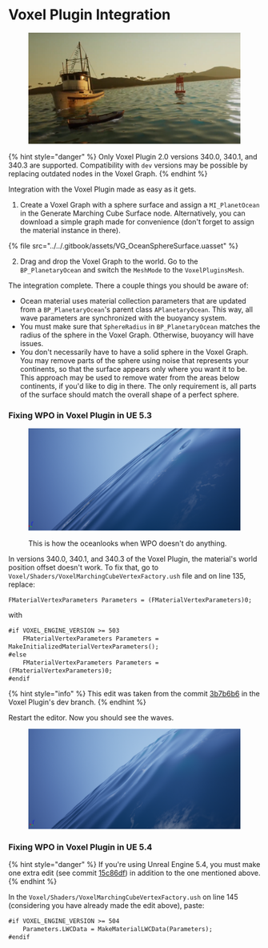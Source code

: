 # Voxel Plugin Integration

<figure><img src="../../.gitbook/assets/image (18).png" alt=""><figcaption></figcaption></figure>

{% hint style="danger" %}
Only Voxel Plugin 2.0 versions 340.0, 340.1, and 340.3 are supported. Compatibility with `dev` versions may be possible by replacing outdated nodes in the Voxel Graph.
{% endhint %}

Integration with the Voxel Plugin made as easy as it gets.

1. Create a Voxel Graph with a sphere surface and assign a `MI_PlanetOcean` in the Generate Marching Cube Surface node. Alternatively, you can download a simple graph made for convenience (don't forget to assign the material instance in there).

{% file src="../../.gitbook/assets/VG_OceanSphereSurface.uasset" %}

2. Drag and drop the Voxel Graph to the world. Go to the `BP_PlanetaryOcean` and switch the `MeshMode` to the `VoxelPluginsMesh`.

The integration complete. There a couple things you should be aware of:

* Ocean material uses material collection parameters that are updated from a `BP_PlanetaryOcean`'s parent class `APlanetaryOcean`. This way, all wave parameters are synchronized with the buoyancy system.
* You must make sure that `SphereRadius` in `BP_PlanetaryOcean` matches the radius of the sphere in the Voxel Graph. Otherwise, buoyancy will have issues.
* You don't necessarily have to have a solid sphere in the Voxel Graph. You may remove parts of the sphere using noise that represents your continents, so that the surface appears only where you want it to be. This approach may be used to remove water from the areas below continents, if you'd like to dig in there. The only requirement is, all parts of the surface should match the overall shape of a perfect sphere.

### Fixing WPO in Voxel Plugin in UE 5.3

<figure><img src="../../.gitbook/assets/image (1).png" alt=""><figcaption><p>This is how the oceanlooks when WPO doesn't do anything.</p></figcaption></figure>

In versions 340.0, 340.1, and 340.3 of the Voxel Plugin, the material's world position offset doesn't work. To fix that, go to `Voxel/Shaders/VoxelMarchingCubeVertexFactory.ush` file and on line 135, replace:

```hlsl
FMaterialVertexParameters Parameters = (FMaterialVertexParameters)0;
```

with

```hlsl
#if VOXEL_ENGINE_VERSION >= 503
	FMaterialVertexParameters Parameters = MakeInitializedMaterialVertexParameters();
#else
	FMaterialVertexParameters Parameters = (FMaterialVertexParameters)0;
#endif
```

{% hint style="info" %}
This edit was taken from the commit [3b7b6b6](https://github.com/VoxelPlugin/VoxelPlugin/commit/3b7b6b6d3ce16eb555bbc757dd50128298223d4f) in the Voxel Plugin's dev branch.
{% endhint %}

Restart the editor. Now you should see the waves.

<figure><img src="../../.gitbook/assets/image (16).png" alt=""><figcaption></figcaption></figure>

### Fixing WPO in Voxel Plugin in UE 5.4

{% hint style="danger" %}
If you're using Unreal Engine 5.4, you must make one extra edit (see commit [15c86df](https://github.com/VoxelPlugin/VoxelPlugin/commit/15c86df02b7819b4977da843954fba47f765bf3c)) in addition to the one mentioned above.
{% endhint %}

In the `Voxel/Shaders/VoxelMarchingCubeVertexFactory.ush` on line 145 (considering you have already made the edit above), paste:

```hlsl
#if VOXEL_ENGINE_VERSION >= 504
    Parameters.LWCData = MakeMaterialLWCData(Parameters);
#endif
```
